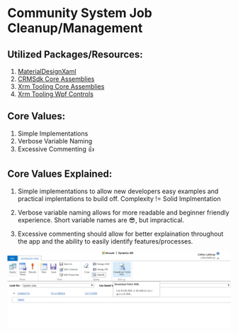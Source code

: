 # Community System Job Cleanup/Management

## Utilized Packages/Resources:
1. [MaterialDesignXaml](http://materialdesigninxaml.net/)
2. [CRMSdk Core Assemblies](https://www.nuget.org/packages/Microsoft.CrmSdk.CoreAssemblies/)
3. [Xrm Tooling Core Assemblies](https://www.nuget.org/packages/Microsoft.CrmSdk.XrmTooling.CoreAssembly/)
4. [Xrm Tooling Wpf Controls](https://www.nuget.org/packages/Microsoft.CrmSdk.XrmTooling.WpfControls/)


## Core Values:
1. Simple Implementations
2. Verbose Variable Naming
3. Excessive Commenting :+1:


## Core Values Explained:
1. Simple implementations to allow new developers easy examples and practical implentations to build off. Complexity != Solid Implmentation

2. Verbose variable naming allows for more readable and beginner friendly experience. Short variable names are :sunglasses:, but impractical.

3. Excessive commenting should allow for better explaination throughout the app and the ability to easily identify features/processes.

![alt text](https://github.com/colathro/CRMAsyncCleanup/blob/master/Dynamics-365-Async-Cleanup/Reference%20Guide/AdvancedFind.png?raw=true)
